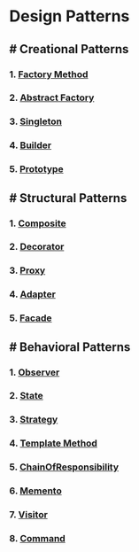 # Design Patterns

## # Creational Patterns
### 1. [Factory Method](https://github.com/AbdullahHinnawi/DesignPatterns/tree/master/FactoryMethod)
### 2. [Abstract Factory](https://github.com/AbdullahHinnawi/DesignPatterns/tree/master/AbstractFactory)
### 3. [Singleton](https://github.com/AbdullahHinnawi/DesignPatterns/tree/master/Singleton)
### 4. [Builder](https://github.com/AbdullahHinnawi/DesignPatterns/tree/master/Builder)
### 5. [Prototype](https://github.com/AbdullahHinnawi/DesignPatterns/tree/master/Prototype)

## # Structural Patterns
### 1. [Composite](https://github.com/AbdullahHinnawi/DesignPatterns/tree/master/Composite)
### 2. [Decorator](https://github.com/AbdullahHinnawi/DesignPatterns/tree/master/Decorator)
### 3. [Proxy](https://github.com/AbdullahHinnawi/DesignPatterns/tree/master/Proxy)
### 4. [Adapter](https://github.com/AbdullahHinnawi/DesignPatterns/tree/master/Adapter)
### 5. [Facade](https://github.com/AbdullahHinnawi/DesignPatterns/tree/master/Facade)

## # Behavioral Patterns
### 1. [Observer](https://github.com/AbdullahHinnawi/DesignPatterns/tree/master/Observer)
### 2. [State](https://github.com/AbdullahHinnawi/DesignPatterns/tree/master/State)
### 3. [Strategy](https://github.com/AbdullahHinnawi/DesignPatterns/tree/master/Strategy)
### 4. [Template Method](https://github.com/AbdullahHinnawi/DesignPatterns/tree/master/TemplateMethod)
### 5. [ChainOfResponsibility](https://github.com/AbdullahHinnawi/DesignPatterns/tree/master/ChainOfResponsibility)
### 6. [Memento](https://github.com/AbdullahHinnawi/DesignPatterns/tree/master/Memento)
### 7. [Visitor](https://github.com/AbdullahHinnawi/DesignPatterns/tree/master/Visitor)
### 8. [Command](https://github.com/AbdullahHinnawi/DesignPatterns/tree/master/Command)


